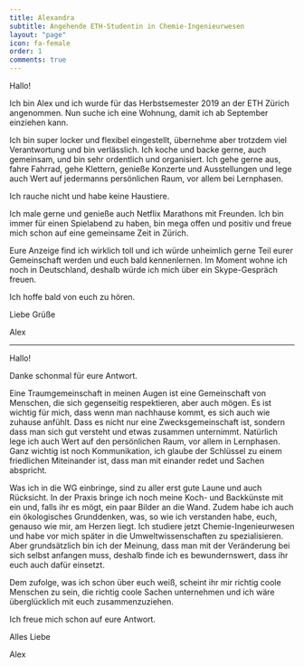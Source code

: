 ```yaml
---
title: Alexandra
subtitle: Angehende ETH-Studentin in Chemie-Ingenieurwesen
layout: "page"
icon: fa-female
order: 1
comments: true
---
```


Hallo! 

Ich bin Alex und ich wurde für das Herbstsemester 2019 an der ETH Zürich angenommen. Nun suche ich eine Wohnung, damit ich ab September einziehen kann. 

Ich bin super locker und flexibel eingestellt, übernehme aber trotzdem viel Verantwortung und bin verlässlich. Ich koche und backe gerne, auch gemeinsam, und bin sehr ordentlich und organisiert. Ich gehe gerne aus, fahre Fahrrad, gehe Klettern, genieße Konzerte und Ausstellungen und lege auch Wert auf jedermanns persönlichen Raum, vor allem bei Lernphasen. 

Ich rauche nicht und habe keine Haustiere. 

Ich male gerne und genieße auch Netflix Marathons mit Freunden. Ich bin immer für einen Spielabend zu haben, bin mega offen und positiv und freue mich schon auf eine gemeinsame Zeit in Zürich. 

Eure Anzeige find ich wirklich toll und ich würde unheimlich gerne Teil eurer Gemeinschaft werden und euch bald kennenlernen. Im Moment wohne ich noch in Deutschland, deshalb würde ich mich über ein Skype-Gespräch freuen. 

Ich hoffe bald von euch zu hören. 

Liebe Grüße 

Alex


---

Hallo!

Danke schonmal für eure Antwort.

Eine Traumgemeinschaft in meinen Augen ist eine Gemeinschaft von Menschen, die sich gegenseitig respektieren, aber auch mögen. Es ist wichtig für mich, dass wenn man nachhause kommt, es sich auch wie zuhause anfühlt. Dass es nicht nur eine Zwecksgemeinschaft ist, sondern dass man sich gut versteht und etwas zusammen unternimmt. Natürlich lege ich auch Wert auf den persönlichen Raum, vor allem in Lernphasen. Ganz wichtig ist noch Kommunikation, ich glaube der Schlüssel zu einem friedlichen Miteinander ist, dass man mit einander redet und Sachen abspricht.

Was ich in die WG einbringe, sind zu aller erst gute Laune und auch Rücksicht. In der Praxis bringe ich noch meine Koch- und Backkünste mit ein und, falls ihr es mögt, ein paar Bilder an die Wand. Zudem habe ich auch ein ökologisches Grunddenken, was, so wie ich verstanden habe, euch, genauso wie mir, am Herzen liegt. Ich studiere jetzt Chemie-Ingenieurwesen und habe vor mich später in die Umweltwissenschaften zu spezialisieren. Aber grundsätzlich bin ich der Meinung, dass man mit der Veränderung bei sich selbst anfangen muss, deshalb finde ich es bewundernswert, dass ihr euch auch dafür einsetzt.

Dem zufolge, was ich schon über euch weiß, scheint ihr mir richtig coole Menschen zu sein, die richtig coole Sachen unternehmen und ich wäre überglücklich mit euch zusammenzuziehen.

Ich freue mich schon auf eure Antwort.

Alles Liebe

Alex
